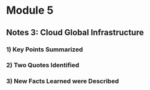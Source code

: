 # Module 5 
## Notes 3: Cloud Global Infrastructure

### 1) Key Points Summarized


### 2) Two Quotes Identified


### 3) New Facts Learned were Described
